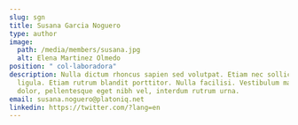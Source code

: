 ```yaml
---
slug: sgn
title: Susana Garcia Noguero
type: author
image:
  path: /media/members/susana.jpg
  alt: Elena Martinez Olmedo
position: " col·laboradora"
description: Nulla dictum rhoncus sapien sed volutpat. Etiam nec sollicitudin
  ligula. Etiam rutrum blandit porttitor. Nulla facilisi. Vestibulum mauris
  dolor, pellentesque eget nibh vel, interdum rutrum urna.
email: susana.noguero@platoniq.net
linkedin: https://twitter.com/?lang=en
---
```


